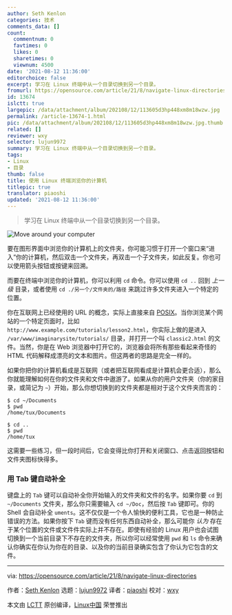 ```yaml
---
author: Seth Kenlon
categories: 技术
comments_data: []
count:
  commentnum: 0
  favtimes: 0
  likes: 0
  sharetimes: 0
  viewnum: 4500
date: '2021-08-12 11:36:00'
editorchoice: false
excerpt: 学习在 Linux 终端中从一个目录切换到另一个目录。
fromurl: https://opensource.com/article/21/8/navigate-linux-directories
id: 13674
islctt: true
largepic: /data/attachment/album/202108/12/113605d3hp448xm8m18wzw.jpg
permalink: /article-13674-1.html
pic: /data/attachment/album/202108/12/113605d3hp448xm8m18wzw.jpg.thumb.jpg
related: []
reviewer: wxy
selector: lujun9972
summary: 学习在 Linux 终端中从一个目录切换到另一个目录。
tags:
- Linux
- 目录
thumb: false
title: 使用 Linux 终端浏览你的计算机
titlepic: true
translator: piaoshi
updated: '2021-08-12 11:36:00'
---
```



> 
> 学习在 Linux 终端中从一个目录切换到另一个目录。
> 
> 
> 


![](/data/attachment/album/202108/12/113605d3hp448xm8m18wzw.jpg "Move around your computer")


要在图形界面中浏览你的计算机上的文件夹，你可能习惯于打开一个窗口来“进入”你的计算机，然后双击一个文件夹，再双击一个子文件夹，如此反复。你也可以使用箭头按钮或按键来回溯。


而要在终端中浏览你的计算机，你可以利用 `cd` 命令。你可以使用 `cd ..` 回到 *上一级* 目录，或者使用 `cd ./另一个/文件夹的/路径` 来跳过许多文件夹进入一个特定的位置。


你在互联网上已经使用的 URL 的概念，实际上直接来自 [POSIX](https://opensource.com/article/19/7/what-posix-richard-stallman-explains)。当你浏览某个网站的一个特定页面时，比如 `http://www.example.com/tutorials/lesson2.html`，你实际上做的是进入 `/var/www/imaginarysite/tutorials/` 目录，并打开一个叫 `classic2.html` 的文件。当然，你是在 Web 浏览器中打开它的，浏览器会将所有那些看起来奇怪的 HTML 代码解释成漂亮的文本和图片。但这两者的思路是完全一样的。


如果你把你的计算机看成是互联网（或者把互联网看成是计算机会更合适），那么你就能理解如何在你的文件夹和文件中遨游了。如果从你的用户文件夹（你的家目录，或简记为 `~`）开始，那么你想切换到的文件夹都是相对于这个文件夹而言的：



```
$ cd ~/Documents
$ pwd
/home/tux/Documents

$ cd ..
$ pwd
/home/tux

```

这需要一些练习，但一段时间后，它会变得比你打开和关闭窗口、点击返回按钮和文件夹图标快得多。


### 用 Tab 键自动补全


键盘上的 `Tab` 键可以自动补全你开始输入的文件夹和文件的名字。如果你要 `cd` 到 `~/Documents` 文件夹，那么你只需要输入 `cd ~/Doc`，然后按 `Tab` 键即可。你的 Shell 会自动补全 `uments`。这不仅仅是一个令人愉快的便利工具，它也是一种防止错误的方法。如果你按下 `Tab` 键而没有任何东西自动补全，那么可能你 *认为* 存在于某个位置的文件或文件件实际上并不存在。即使有经验的 Linux 用户也会试图切换到一个当前目录下不存在的文件夹，所以你可以经常使用 `pwd` 和 `ls` 命令来确认你确实在你认为你在的目录、以及你的当前目录确实包含了你认为它包含的文件。




---


via: <https://opensource.com/article/21/8/navigate-linux-directories>


作者：[Seth Kenlon](https://opensource.com/users/seth) 选题：[lujun9972](https://github.com/lujun9972) 译者：[piaoshi](https://github.com/piaoshi) 校对：[wxy](https://github.com/wxy)


本文由 [LCTT](https://github.com/LCTT/TranslateProject) 原创编译，[Linux中国](https://linux.cn/) 荣誉推出